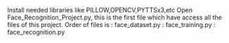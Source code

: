 Install needed libraries like PILLOW,OPENCV,PYTTSx3,etc
Open Face_Recognition_Project.py, this is the first file which have access all the files of this project.
Order of files is : face_dataset.py
                  : face_training.py
                  : face_recognition.py
                  
